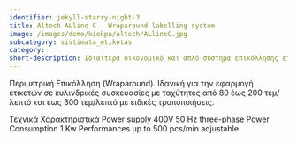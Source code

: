 ```yaml
---
identifier: jekyll-starry-night-3
title: Altech ALline C – Wraparound labelling system
image: /images/demo/kiokpa/altech/ALlineC.jpg
subcategory: sistimata_etiketas
category:
short-description: Ιδιαίτερα οικονομικό και απλό σύστημα επικόλλησης ετικέτας με ιμάντα για επίπεδη επικόλληση.
---
```





 Περιμετρική Επικόλληση (Wraparound).
Ιδανική για την εφαρμογή ετικετών σε κυλινδρικές συσκευασίες με ταχύτητες
από 80 έως 200 τεμ/λεπτό και έως  300 τεμ/λεπτό  με ειδικές τροποποιήσεις.



Τεχνικά Χαρακτηριστικά
Power supply    400V 50 Hz three-phase
Power Consumption   1 Kw
Performances    up to  500 pcs/min adjustable
